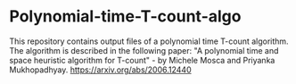 # Polynomial-time-T-count-algo

This repository contains output files of a polynomial time T-count algorithm. The algorithm is described in the following paper:
"A polynomial time and space heuristic algorithm for T-count" - by Michele Mosca and Priyanka Mukhopadhyay.
https://arxiv.org/abs/2006.12440

